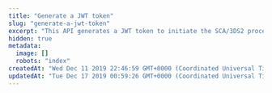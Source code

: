 ```yaml
---
title: "Generate a JWT token"
slug: "generate-a-jwt-token"
excerpt: "This API generates a JWT token to initiate the SCA/3DS2 process."
hidden: true
metadata: 
  image: []
  robots: "index"
createdAt: "Wed Dec 11 2019 22:46:59 GMT+0000 (Coordinated Universal Time)"
updatedAt: "Tue Dec 17 2019 00:59:26 GMT+0000 (Coordinated Universal Time)"
---
```

